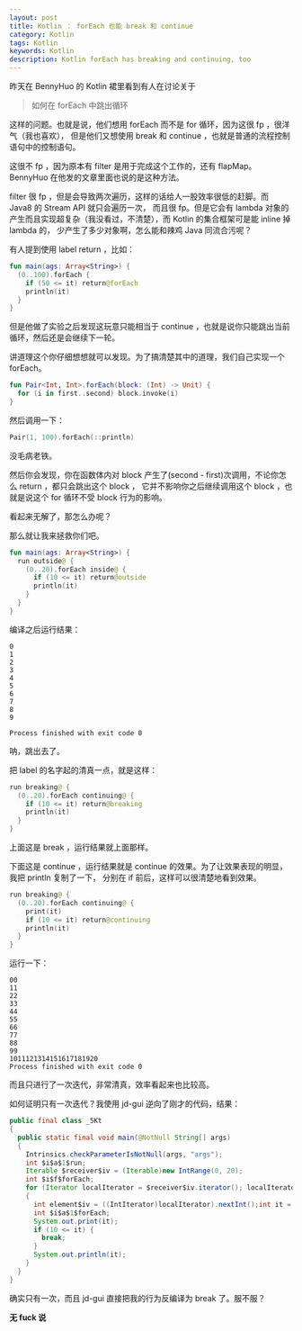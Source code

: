 ```yaml
---
layout: post
title: Kotlin ： forEach 也能 break 和 continue
category: Kotlin
tags: Kotlin
keywords: Kotlin
description: Kotlin forEach has breaking and continuing, too
---
```


昨天在 BennyHuo 的 Kotlin 裙里看到有人在讨论关于

> 如何在 forEach 中跳出循环

这样的问题。也就是说，他们想用 forEach 而不是 for 循环，因为这很 fp ，很洋气（我也喜欢），
但是他们又想使用 break 和 continue ，也就是普通的流程控制语句中的控制语句。

这很不 fp ，因为原本有 filter 是用于完成这个工作的，还有 flapMap。BennyHuo 在他发的文章里面也说的是这种方法。

filter 很 fp ，但是会导致两次遍历，这样的话给人一股效率很低的赶脚。而 Java8 的 Stream API 就只会遍历一次，
而且很 fp。但是它会有 lambda 对象的产生而且实现超复杂（我没看过，不清楚），而 Kotlin 的集合框架可是能 inline 掉 lambda 的，
少产生了多少对象啊，怎么能和辣鸡 Java 同流合污呢？

有人提到使用 label return ，比如：

```kotlin
fun main(ags: Array<String>) {
  (0..100).forEach {
    if (50 <= it) return@forEach
    println(it)
  }
}
```

但是他做了实验之后发现这玩意只能相当于 continue ，也就是说你只能跳出当前循环，然后还是会继续下一轮。

讲道理这个你仔细想想就可以发现。为了搞清楚其中的道理，我们自己实现一个 forEach。

```kotlin
fun Pair<Int, Int>.forEach(block: (Int) -> Unit) {
  for (i in first..second) block.invoke(i)
}
```

然后调用一下：

```kotlin
Pair(1, 100).forEach(::println)
```

没毛病老铁。

然后你会发现，你在函数体内对 block 产生了(second - first)次调用，不论你怎么 return ，都只会跳出这个 block ，
它并不影响你之后继续调用这个 block ，也就是说这个 for 循环不受 block 行为的影响。

看起来无解了，那怎么办呢？

那么就让我来拯救你们吧。

```kotlin
fun main(ags: Array<String>) {
  run outside@ {
    (0..20).forEach inside@ {
      if (10 <= it) return@outside
      println(it)
    }
  }
}
```

编译之后运行结果：

```
0
1
2
3
4
5
6
7
8
9

Process finished with exit code 0
```

呐，跳出去了。

把 label 的名字起的清真一点，就是这样：

```kotlin
run breaking@ {
  (0..20).forEach continuing@ {
    if (10 <= it) return@breaking
    println(it)
  }
}
```

上面这是 break ，运行结果就上面那样。

下面这是 continue ，运行结果就是 continue 的效果。为了让效果表现的明显，我把 println 复制了一下，
分别在 if 前后，这样可以很清楚地看到效果。

```kotlin
run breaking@ {
  (0..20).forEach continuing@ {
    print(it)
    if (10 <= it) return@continuing
    println(it)
  }
}
```

运行一下：

```
00
11
22
33
44
55
66
77
88
99
1011121314151617181920
Process finished with exit code 0
```

而且只进行了一次迭代，非常清真，效率看起来也比较高。

如何证明只有一次迭代？我使用 jd-gui 逆向了刚才的代码，结果：

```java
public final class _5Kt
{
  public static final void main(@NotNull String[] args)
  {
    Intrinsics.checkParameterIsNotNull(args, "args");
    int $i$a$1$run;
    Iterable $receiver$iv = (Iterable)new IntRange(0, 20);
    int $i$f$forEach;
    for (Iterator localIterator = $receiver$iv.iterator(); localIterator.hasNext();)
    {
      int element$iv = ((IntIterator)localIterator).nextInt();int it = element$iv;
      int $i$a$1$forEach;
      System.out.print(it);
      if (10 <= it) {
        break;
      }
      System.out.println(it);
    }
  }
}
```

确实只有一次，而且 jd-gui 直接把我的行为反编译为 break 了。服不服？

**无 fuck 说**

